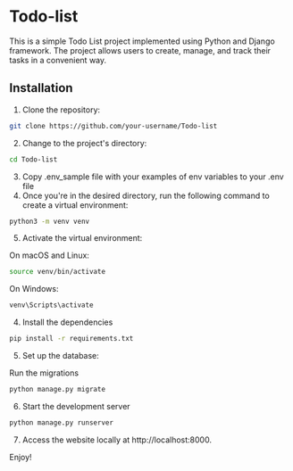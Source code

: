 # Todo-list
This is a simple Todo List project implemented using Python and Django framework. The project allows users to create, manage, and track their tasks in a convenient way.

## Installation
1. Clone the repository:

```bash
git clone https://github.com/your-username/Todo-list
```
2. Change to the project's directory:
```bash
cd Todo-list
```
3. Сopy .env_sample file with your examples of env variables to your .env
file
4. Once you're in the desired directory, run the following command to create a virtual environment:
```bash
python3 -m venv venv
```
5. Activate the virtual environment:

On macOS and Linux:

```bash
source venv/bin/activate
```
On Windows:
```bash
venv\Scripts\activate
```

4. Install the dependencies

```bash
pip install -r requirements.txt
```

5. Set up the database:

Run the migrations

```bash
python manage.py migrate
```

6. Start the development server

```bash
python manage.py runserver
```

7. Access the website locally at http://localhost:8000.


Enjoy!